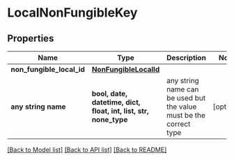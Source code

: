 # LocalNonFungibleKey


## Properties
Name | Type | Description | Notes
------------ | ------------- | ------------- | -------------
**non_fungible_local_id** | [**NonFungibleLocalId**](NonFungibleLocalId.md) |  | 
**any string name** | **bool, date, datetime, dict, float, int, list, str, none_type** | any string name can be used but the value must be the correct type | [optional]

[[Back to Model list]](../README.md#documentation-for-models) [[Back to API list]](../README.md#documentation-for-api-endpoints) [[Back to README]](../README.md)


